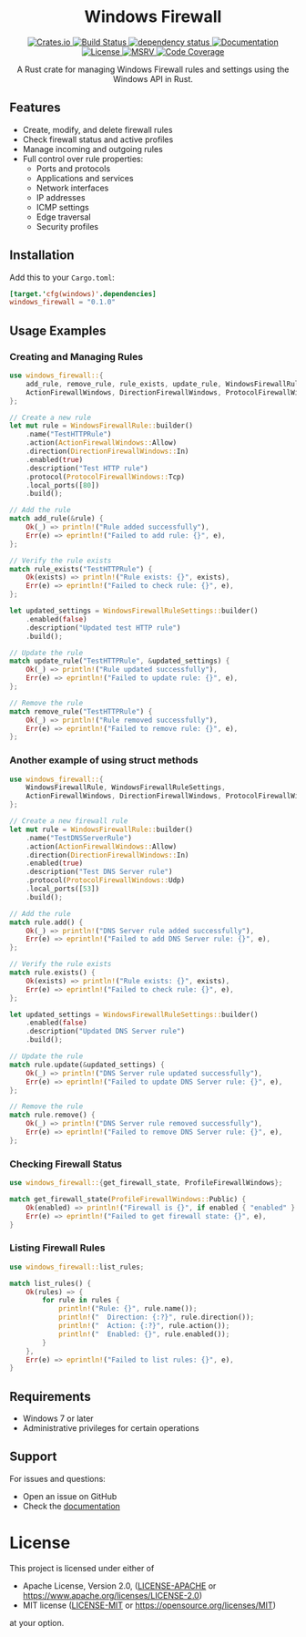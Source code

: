 <h1 align="center">Windows Firewall</h1>

<p align="center">
  <a href="https://crates.io/crates/windows_firewall">
    <img src="https://img.shields.io/crates/v/windows_firewall" alt="Crates.io">
  </a>
  <a href="https://github.com/lhenry-dev/windows-firewall-rs/actions/workflows/ci.yml?query=branch%3Amain">
    <img src="https://img.shields.io/github/actions/workflow/status/lhenry-dev/windows-firewall-rs/ci.yml?branch=main" alt="Build Status">
  </a>
  <a href="https://deps.rs/repo/github/lhenry-dev/Windows-Firewall-rs">
    <img src="https://deps.rs/repo/github/lhenry-dev/Windows-Firewall-rs/status.svg" alt="dependency status">
  </a>
  <a href="https://docs.rs/windows_firewall">
    <img src="https://docs.rs/windows_firewall/badge.svg" alt="Documentation">
  </a>
  <a href="https://crates.io/crates/windows_firewall">
    <img src="https://img.shields.io/crates/l/windows_firewall" alt="License">
  </a>
  <a href="https://github.com/rust-lang/rust/releases/tag/1.78.0">
    <img src="https://img.shields.io/badge/MSRV-1.78.0-dea584.svg?logo=rust)" alt="MSRV">
  </a>
  <a href="https://codecov.io/gh/lhenry-dev/windows-firewall-rs" >
    <img src="https://codecov.io/gh/lhenry-dev/windows-firewall-rs/graph/badge.svg?token=3M3WXGC4KW" alt="Code Coverage">
  </a>
</p>

<p align="center">
  A Rust crate for managing Windows Firewall rules and settings using the Windows API in Rust.
</p>

## Features

- Create, modify, and delete firewall rules
- Check firewall status and active profiles
- Manage incoming and outgoing rules
- Full control over rule properties:
  - Ports and protocols
  - Applications and services
  - Network interfaces
  - IP addresses
  - ICMP settings
  - Edge traversal
  - Security profiles

## Installation

Add this to your `Cargo.toml`:

```toml
[target.'cfg(windows)'.dependencies]
windows_firewall = "0.1.0"
```

## Usage Examples

### Creating and Managing Rules

```rust
use windows_firewall::{
    add_rule, remove_rule, rule_exists, update_rule, WindowsFirewallRule, WindowsFirewallRuleSettings,
    ActionFirewallWindows, DirectionFirewallWindows, ProtocolFirewallWindows
};

// Create a new rule
let mut rule = WindowsFirewallRule::builder()
    .name("TestHTTPRule")
    .action(ActionFirewallWindows::Allow)
    .direction(DirectionFirewallWindows::In)
    .enabled(true)
    .description("Test HTTP rule")
    .protocol(ProtocolFirewallWindows::Tcp)
    .local_ports([80])
    .build();

// Add the rule
match add_rule(&rule) {
    Ok(_) => println!("Rule added successfully"),
    Err(e) => eprintln!("Failed to add rule: {}", e),
};

// Verify the rule exists
match rule_exists("TestHTTPRule") {
    Ok(exists) => println!("Rule exists: {}", exists),
    Err(e) => eprintln!("Failed to check rule: {}", e),
};

let updated_settings = WindowsFirewallRuleSettings::builder()
    .enabled(false)
    .description("Updated test HTTP rule")
    .build();

// Update the rule
match update_rule("TestHTTPRule", &updated_settings) {
    Ok(_) => println!("Rule updated successfully"),
    Err(e) => eprintln!("Failed to update rule: {}", e),
};

// Remove the rule
match remove_rule("TestHTTPRule") {
    Ok(_) => println!("Rule removed successfully"),
    Err(e) => eprintln!("Failed to remove rule: {}", e),
};
```

### Another example of using struct methods

```rust
use windows_firewall::{
    WindowsFirewallRule, WindowsFirewallRuleSettings,
    ActionFirewallWindows, DirectionFirewallWindows, ProtocolFirewallWindows
};

// Create a new firewall rule
let mut rule = WindowsFirewallRule::builder()
    .name("TestDNSServerRule")
    .action(ActionFirewallWindows::Allow)
    .direction(DirectionFirewallWindows::In)
    .enabled(true)
    .description("Test DNS Server rule")
    .protocol(ProtocolFirewallWindows::Udp)
    .local_ports([53])
    .build();

// Add the rule
match rule.add() {
    Ok(_) => println!("DNS Server rule added successfully"),
    Err(e) => eprintln!("Failed to add DNS Server rule: {}", e),
};

// Verify the rule exists
match rule.exists() {
    Ok(exists) => println!("Rule exists: {}", exists),
    Err(e) => eprintln!("Failed to check rule: {}", e),
};

let updated_settings = WindowsFirewallRuleSettings::builder()
    .enabled(false)
    .description("Updated DNS Server rule")
    .build();

// Update the rule
match rule.update(&updated_settings) {
    Ok(_) => println!("DNS Server rule updated successfully"),
    Err(e) => eprintln!("Failed to update DNS Server rule: {}", e),
};

// Remove the rule
match rule.remove() {
    Ok(_) => println!("DNS Server rule removed successfully"),
    Err(e) => eprintln!("Failed to remove DNS Server rule: {}", e),
};
```

### Checking Firewall Status

```rust
use windows_firewall::{get_firewall_state, ProfileFirewallWindows};

match get_firewall_state(ProfileFirewallWindows::Public) {
    Ok(enabled) => println!("Firewall is {}", if enabled { "enabled" } else { "disabled" }),
    Err(e) => eprintln!("Failed to get firewall state: {}", e),
}
```

### Listing Firewall Rules

```rust
use windows_firewall::list_rules;

match list_rules() {
    Ok(rules) => {
        for rule in rules {
            println!("Rule: {}", rule.name());
            println!("  Direction: {:?}", rule.direction());
            println!("  Action: {:?}", rule.action());
            println!("  Enabled: {}", rule.enabled());
        }
    },
    Err(e) => eprintln!("Failed to list rules: {}", e),
}
```

## Requirements

- Windows 7 or later
- Administrative privileges for certain operations

## Support

For issues and questions:
- Open an issue on GitHub
- Check the [documentation](https://docs.rs/windows_firewall)

# License

This project is licensed under either of

 * Apache License, Version 2.0, ([LICENSE-APACHE](LICENSE-APACHE) or
   <https://www.apache.org/licenses/LICENSE-2.0>)
 * MIT license ([LICENSE-MIT](LICENSE-MIT) or
   <https://opensource.org/licenses/MIT>)

at your option.
